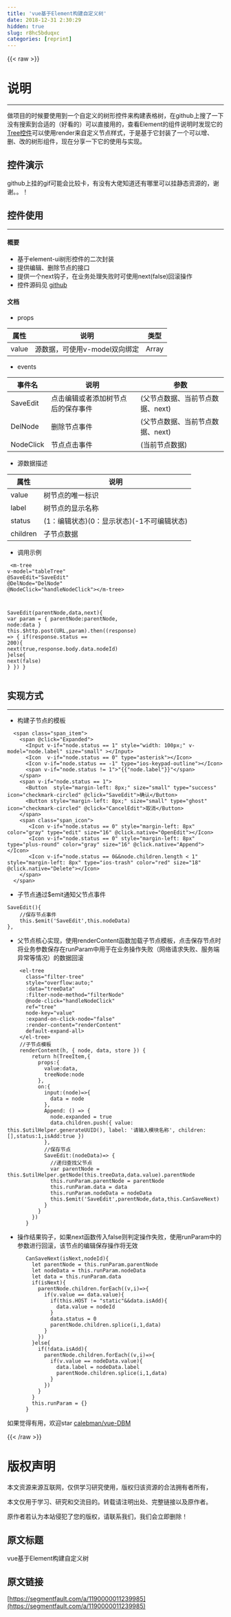 ```yaml
---
title: 'vue基于Element构建自定义树' 
date: 2018-12-31 2:30:29
hidden: true
slug: r8hc5bduqxc
categories: [reprint]
---
```


{{< raw >}}

                    
<h1 id="articleHeader0">说明</h1>
<hr>
<p>做项目的时候要使用到一个自定义的树形控件来构建表格树，在github上搜了一下没有搜索到合适的（好看的）可以直接用的，查看Element的组件说明时发现它的<a href="http://element.eleme.io/#/zh-CN/component/tree" rel="nofollow noreferrer" target="_blank">Tree控件</a>可以使用render来自定义节点样式，于是基于它封装了一个可以增、删、改的树形组件，现在分享一下它的使用与实现。</p>
<h2 id="articleHeader1">控件演示</h2>
<p>github上挂的gif可能会比较卡，有没有大佬知道还有哪里可以挂静态资源的，谢谢。。！<br><span class="img-wrap"><img data-src="/img/remote/1460000011239989" src="https://static.alili.tech/img/remote/1460000011239989" alt="" title="" style="cursor: pointer; display: inline;"></span></p>
<h2 id="articleHeader2">控件使用</h2>
<hr>
<h4>概要</h4>
<ul>
<li>基于element-ui树形控件的二次封装</li>
<li>提供编辑、删除节点的接口</li>
<li>提供一个next钩子，在业务处理失败时可使用next(false)回滚操作</li>
<li>控件源码见 <a href="https://github.com/calebman/vue-DBM" rel="nofollow noreferrer" target="_blank">github</a>
</li>
</ul>
<h4>文档</h4>
<ul><li>props</li></ul>
<table>
<thead><tr>
<th>属性</th>
<th>说明</th>
<th>类型</th>
</tr></thead>
<tbody><tr>
<td>value</td>
<td>源数据，可使用v-model双向绑定</td>
<td>Array</td>
</tr></tbody>
</table>
<ul><li>events</li></ul>
<table>
<thead><tr>
<th>事件名</th>
<th>说明</th>
<th>参数</th>
</tr></thead>
<tbody>
<tr>
<td>SaveEdit</td>
<td>点击编辑或者添加树节点后的保存事件</td>
<td>(父节点数据、当前节点数据、next)</td>
</tr>
<tr>
<td>DelNode</td>
<td>删除节点事件</td>
<td>(父节点数据、当前节点数据、next)</td>
</tr>
<tr>
<td>NodeClick</td>
<td>节点点击事件</td>
<td>(当前节点数据)</td>
</tr>
</tbody>
</table>
<ul><li>源数据描述</li></ul>
<table>
<thead><tr>
<th>属性</th>
<th>说明</th>
</tr></thead>
<tbody>
<tr>
<td>value</td>
<td>树节点的唯一标识</td>
</tr>
<tr>
<td>label</td>
<td>树节点的显示名称</td>
</tr>
<tr>
<td>status</td>
<td>(1：编辑状态)(0：显示状态)(-1不可编辑状态)</td>
</tr>
<tr>
<td>children</td>
<td>子节点数据</td>
</tr>
</tbody>
</table>
<ul><li>调用示例</li></ul>
<div class="widget-codetool" style="display:none;">
      <div class="widget-codetool--inner">
      <span class="selectCode code-tool" data-toggle="tooltip" data-placement="top" title="" data-original-title="全选"></span>
      <span type="button" class="copyCode code-tool" data-toggle="tooltip" data-placement="top" data-clipboard-text=" <m-tree
    v-model=&quot;tableTree&quot;
    @SaveEdit=&quot;SaveEdit&quot;
    @DelNode=&quot;DelNode&quot;
    @NodeClick=&quot;handleNodeClick&quot;></m-tree>

SaveEdit(parentNode,data,next){
    var param = {
      parentNode:parentNode,
      node:data
    }
    this.$http.post(URL,param).then((response) => {
      if(response.status == 200){
        next(true,response.body.data.nodeId)
      }else{
        next(false)
      }
    })
}" title="" data-original-title="复制"></span>
      <span type="button" class="saveToNote code-tool" data-toggle="tooltip" data-placement="top" title="" data-original-title="放进笔记"></span>
      </div>
      </div><pre class="hljs moonscript"><code> &lt;m-tree
    v-model=<span class="hljs-string">"tableTree"</span>
    @SaveEdit=<span class="hljs-string">"SaveEdit"</span>
    @DelNode=<span class="hljs-string">"DelNode"</span>
    @NodeClick=<span class="hljs-string">"handleNodeClick"</span>&gt;&lt;/m-tree&gt;

SaveEdit(parentNode,data,<span class="hljs-built_in">next</span>){
    var param = {
      <span class="hljs-name">parentNode</span>:parentNode,
      <span class="hljs-name">node</span>:data
    }
    this.$http.post(URL,param).<span class="hljs-keyword">then</span>(<span class="hljs-function"><span class="hljs-params">(response)</span> =&gt;</span> {
      <span class="hljs-keyword">if</span>(response.status == <span class="hljs-number">200</span>){
        <span class="hljs-built_in">next</span>(<span class="hljs-literal">true</span>,response.body.data.nodeId)
      }<span class="hljs-keyword">else</span>{
        <span class="hljs-built_in">next</span>(<span class="hljs-literal">false</span>)
      }
    })
}</code></pre>
<h2 id="articleHeader3">实现方式</h2>
<hr>
<ul><li>构建子节点的模板</li></ul>
<div class="widget-codetool" style="display:none;">
      <div class="widget-codetool--inner">
      <span class="selectCode code-tool" data-toggle="tooltip" data-placement="top" title="" data-original-title="全选"></span>
      <span type="button" class="copyCode code-tool" data-toggle="tooltip" data-placement="top" data-clipboard-text="  <span class=&quot;span_item&quot;>
    <span @click=&quot;Expanded&quot;>
      <Input v-if=&quot;node.status == 1&quot; style=&quot;width: 100px;&quot; v-model=&quot;node.label&quot; size=&quot;small&quot; ></Input>
      <Icon  v-if=&quot;node.status == 0&quot; type=&quot;asterisk&quot;></Icon>
      <Icon v-if=&quot;node.status == -1&quot; type=&quot;ios-keypad-outline&quot;></Icon>
      <span v-if=&quot;node.status != 1&quot;>"{{"node.label"}}"</span>
    </span>
    <span v-if=&quot;node.status == 1&quot;>
      <Button  style=&quot;margin-left: 8px;&quot; size=&quot;small&quot; type=&quot;success&quot; icon=&quot;checkmark-circled&quot; @click=&quot;SaveEdit&quot;>确认</Button>
      <Button style=&quot;margin-left: 8px;&quot; size=&quot;small&quot; type=&quot;ghost&quot; icon=&quot;checkmark-circled&quot; @click=&quot;CancelEdit&quot;>取消</Button>
    </span>
    <span class=&quot;span_icon&quot;>
       <Icon v-if=&quot;node.status == 0&quot; style=&quot;margin-left: 8px&quot; color=&quot;gray&quot; type=&quot;edit&quot; size=&quot;16&quot; @click.native=&quot;OpenEdit&quot;></Icon>
       <Icon v-if=&quot;node.status == 0&quot; style=&quot;margin-left: 8px&quot; type=&quot;plus-round&quot; color=&quot;gray&quot; size=&quot;16&quot; @click.native=&quot;Append&quot;></Icon>
       <Icon v-if=&quot;node.status == 0&amp;&amp;node.children.length < 1&quot; style=&quot;margin-left: 8px&quot; type=&quot;ios-trash&quot; color=&quot;red&quot; size=&quot;18&quot; @click.native=&quot;Delete&quot;></Icon>
    </span>
  </span>" title="" data-original-title="复制"></span>
      <span type="button" class="saveToNote code-tool" data-toggle="tooltip" data-placement="top" title="" data-original-title="放进笔记"></span>
      </div>
      </div><pre class="hljs scala"><code>  &lt;span <span class="hljs-class"><span class="hljs-keyword">class</span></span>=<span class="hljs-string">"span_item"</span>&gt;
    &lt;span <span class="hljs-meta">@click</span>=<span class="hljs-string">"Expanded"</span>&gt;
      &lt;<span class="hljs-type">Input</span> v-<span class="hljs-keyword">if</span>=<span class="hljs-string">"node.status == 1"</span> style=<span class="hljs-string">"width: 100px;"</span> v-model=<span class="hljs-string">"node.label"</span> size=<span class="hljs-string">"small"</span> &gt;&lt;/<span class="hljs-type">Input</span>&gt;
      &lt;<span class="hljs-type">Icon</span>  v-<span class="hljs-keyword">if</span>=<span class="hljs-string">"node.status == 0"</span> <span class="hljs-class"><span class="hljs-keyword">type</span></span>=<span class="hljs-string">"asterisk"</span>&gt;&lt;/<span class="hljs-type">Icon</span>&gt;
      &lt;<span class="hljs-type">Icon</span> v-<span class="hljs-keyword">if</span>=<span class="hljs-string">"node.status == -1"</span> <span class="hljs-class"><span class="hljs-keyword">type</span></span>=<span class="hljs-string">"ios-keypad-outline"</span>&gt;&lt;/<span class="hljs-type">Icon</span>&gt;
      &lt;span v-<span class="hljs-keyword">if</span>=<span class="hljs-string">"node.status != 1"</span>&gt;"{{"node.label"}}"&lt;/span&gt;
    &lt;/span&gt;
    &lt;span v-<span class="hljs-keyword">if</span>=<span class="hljs-string">"node.status == 1"</span>&gt;
      &lt;<span class="hljs-type">Button</span>  style=<span class="hljs-string">"margin-left: 8px;"</span> size=<span class="hljs-string">"small"</span> <span class="hljs-class"><span class="hljs-keyword">type</span></span>=<span class="hljs-string">"success"</span> icon=<span class="hljs-string">"checkmark-circled"</span> <span class="hljs-meta">@click</span>=<span class="hljs-string">"SaveEdit"</span>&gt;确认&lt;/<span class="hljs-type">Button</span>&gt;
      &lt;<span class="hljs-type">Button</span> style=<span class="hljs-string">"margin-left: 8px;"</span> size=<span class="hljs-string">"small"</span> <span class="hljs-class"><span class="hljs-keyword">type</span></span>=<span class="hljs-string">"ghost"</span> icon=<span class="hljs-string">"checkmark-circled"</span> <span class="hljs-meta">@click</span>=<span class="hljs-string">"CancelEdit"</span>&gt;取消&lt;/<span class="hljs-type">Button</span>&gt;
    &lt;/span&gt;
    &lt;span <span class="hljs-class"><span class="hljs-keyword">class</span></span>=<span class="hljs-string">"span_icon"</span>&gt;
       &lt;<span class="hljs-type">Icon</span> v-<span class="hljs-keyword">if</span>=<span class="hljs-string">"node.status == 0"</span> style=<span class="hljs-string">"margin-left: 8px"</span> color=<span class="hljs-string">"gray"</span> <span class="hljs-class"><span class="hljs-keyword">type</span></span>=<span class="hljs-string">"edit"</span> size=<span class="hljs-string">"16"</span> <span class="hljs-meta">@click</span>.native=<span class="hljs-string">"OpenEdit"</span>&gt;&lt;/<span class="hljs-type">Icon</span>&gt;
       &lt;<span class="hljs-type">Icon</span> v-<span class="hljs-keyword">if</span>=<span class="hljs-string">"node.status == 0"</span> style=<span class="hljs-string">"margin-left: 8px"</span> <span class="hljs-class"><span class="hljs-keyword">type</span></span>=<span class="hljs-string">"plus-round"</span> color=<span class="hljs-string">"gray"</span> size=<span class="hljs-string">"16"</span> <span class="hljs-meta">@click</span>.native=<span class="hljs-string">"Append"</span>&gt;&lt;/<span class="hljs-type">Icon</span>&gt;
       &lt;<span class="hljs-type">Icon</span> v-<span class="hljs-keyword">if</span>=<span class="hljs-string">"node.status == 0&amp;&amp;node.children.length &lt; 1"</span> style=<span class="hljs-string">"margin-left: 8px"</span> <span class="hljs-class"><span class="hljs-keyword">type</span></span>=<span class="hljs-string">"ios-trash"</span> color=<span class="hljs-string">"red"</span> size=<span class="hljs-string">"18"</span> <span class="hljs-meta">@click</span>.native=<span class="hljs-string">"Delete"</span>&gt;&lt;/<span class="hljs-type">Icon</span>&gt;
    &lt;/span&gt;
  &lt;/span&gt;</code></pre>
<ul><li>子节点通过$emit通知父节点事件</li></ul>
<div class="widget-codetool" style="display:none;">
      <div class="widget-codetool--inner">
      <span class="selectCode code-tool" data-toggle="tooltip" data-placement="top" title="" data-original-title="全选"></span>
      <span type="button" class="copyCode code-tool" data-toggle="tooltip" data-placement="top" data-clipboard-text="SaveEdit(){
    //保存节点事件
    this.$emit('SaveEdit',this.nodeData)
}," title="" data-original-title="复制"></span>
      <span type="button" class="saveToNote code-tool" data-toggle="tooltip" data-placement="top" title="" data-original-title="放进笔记"></span>
      </div>
      </div><pre class="hljs kotlin"><code>SaveEdit(){
    <span class="hljs-comment">//保存节点事件</span>
    <span class="hljs-keyword">this</span>.$emit(<span class="hljs-string">'SaveEdit'</span>,<span class="hljs-keyword">this</span>.nodeData)
},</code></pre>
<ul><li>父节点核心实现，使用renderContent函数加载子节点模板，点击保存节点时将业务参数保存在runParam中用于在业务操作失败（网络请求失败、服务端异常等情况）的数据回滚</li></ul>
<div class="widget-codetool" style="display:none;">
      <div class="widget-codetool--inner">
      <span class="selectCode code-tool" data-toggle="tooltip" data-placement="top" title="" data-original-title="全选"></span>
      <span type="button" class="copyCode code-tool" data-toggle="tooltip" data-placement="top" data-clipboard-text="    <el-tree
      class=&quot;filter-tree&quot;
      style=&quot;overflow:auto;&quot;
      :data=&quot;treeData&quot;
      :filter-node-method=&quot;filterNode&quot;
      @node-click=&quot;handleNodeClick&quot;
      ref=&quot;tree&quot;
      node-key=&quot;value&quot;
      :expand-on-click-node=&quot;false&quot;
      :render-content=&quot;renderContent&quot;
      default-expand-all>
    </el-tree>
    //子节点模板
    renderContent(h, { node, data, store }) {
        return h(TreeItem,{
          props:{
            value:data,
            treeNode:node
          },
          on:{
            input:(node)=>{
              data = node
            },
            Append: () => {
              node.expanded = true
              data.children.push({ value: this.$utilHelper.generateUUID(), label: '请输入模块名称', children: [],status:1,isAdd:true })
            },
            //保存节点
            SaveEdit:(nodeData)=> {
              //递归查找父节点
              var parentNode = this.$utilHelper.getNode(this.treeData,data.value).parentNode
              this.runParam.parentNode = parentNode
              this.runParam.data = data
              this.runParam.nodeData = nodeData
              this.$emit('SaveEdit',parentNode,data,this.CanSaveNext)
            }
          }
        })
      }" title="" data-original-title="复制"></span>
      <span type="button" class="saveToNote code-tool" data-toggle="tooltip" data-placement="top" title="" data-original-title="放进笔记"></span>
      </div>
      </div><pre class="hljs kotlin"><code>    &lt;el-tree
      <span class="hljs-class"><span class="hljs-keyword">class</span>="<span class="hljs-title">filter</span>-<span class="hljs-title">tree</span>"</span>
      style=<span class="hljs-string">"overflow:auto;"</span>
      :<span class="hljs-keyword">data</span>=<span class="hljs-string">"treeData"</span>
      :filter-node-method=<span class="hljs-string">"filterNode"</span>
      <span class="hljs-meta">@node</span>-click=<span class="hljs-string">"handleNodeClick"</span>
      ref=<span class="hljs-string">"tree"</span>
      node-key=<span class="hljs-string">"value"</span>
      :expand-on-click-node=<span class="hljs-string">"false"</span>
      :render-content=<span class="hljs-string">"renderContent"</span>
      <span class="hljs-keyword">default</span>-expand-all&gt;
    &lt;/el-tree&gt;
    <span class="hljs-comment">//子节点模板</span>
    renderContent(h, { node, <span class="hljs-keyword">data</span>, store }) {
        <span class="hljs-keyword">return</span> h(TreeItem,{
          props:{
            value:<span class="hljs-keyword">data</span>,
            treeNode:node
          },
          on:{
            input:(node)=&gt;{
              <span class="hljs-keyword">data</span> = node
            },
            Append: () =&gt; {
              node.expanded = <span class="hljs-literal">true</span>
              <span class="hljs-keyword">data</span>.children.push({ value: <span class="hljs-keyword">this</span>.$utilHelper.generateUUID(), label: <span class="hljs-string">'请输入模块名称'</span>, children: [],status:<span class="hljs-number">1</span>,isAdd:<span class="hljs-literal">true</span> })
            },
            <span class="hljs-comment">//保存节点</span>
            SaveEdit:(nodeData)=&gt; {
              <span class="hljs-comment">//递归查找父节点</span>
              <span class="hljs-keyword">var</span> parentNode = <span class="hljs-keyword">this</span>.$utilHelper.getNode(<span class="hljs-keyword">this</span>.treeData,<span class="hljs-keyword">data</span>.value).parentNode
              <span class="hljs-keyword">this</span>.runParam.parentNode = parentNode
              <span class="hljs-keyword">this</span>.runParam.<span class="hljs-keyword">data</span> = <span class="hljs-keyword">data</span>
              <span class="hljs-keyword">this</span>.runParam.nodeData = nodeData
              <span class="hljs-keyword">this</span>.$emit(<span class="hljs-string">'SaveEdit'</span>,parentNode,<span class="hljs-keyword">data</span>,<span class="hljs-keyword">this</span>.CanSaveNext)
            }
          }
        })
      }</code></pre>
<ul><li>操作结果钩子，如果next函数传入false则判定操作失败，使用runParam中的参数进行回滚，该节点的编辑保存操作将无效</li></ul>
<div class="widget-codetool" style="display:none;">
      <div class="widget-codetool--inner">
      <span class="selectCode code-tool" data-toggle="tooltip" data-placement="top" title="" data-original-title="全选"></span>
      <span type="button" class="copyCode code-tool" data-toggle="tooltip" data-placement="top" data-clipboard-text="      CanSaveNext(isNext,nodeId){
        let parentNode = this.runParam.parentNode
        let nodeData = this.runParam.nodeData
        let data = this.runParam.data
        if(isNext){
          parentNode.children.forEach((v,i)=>{
            if(v.value == data.value){
              if(this.HOST != &quot;static&quot;&amp;&amp;data.isAdd){
                data.value = nodeId
              }
              data.status = 0
              parentNode.children.splice(i,1,data)
            }
          })
        }else{
          if(!data.isAdd){
            parentNode.children.forEach((v,i)=>{
              if(v.value == nodeData.value){
                data.label = nodeData.label
                parentNode.children.splice(i,1,data)
              }
            })
          }
        }
        this.runParam = {}
      }" title="" data-original-title="复制"></span>
      <span type="button" class="saveToNote code-tool" data-toggle="tooltip" data-placement="top" title="" data-original-title="放进笔记"></span>
      </div>
      </div><pre class="hljs stylus"><code>      CanSaveNext(isNext,nodeId){
        let parentNode = this<span class="hljs-selector-class">.runParam</span><span class="hljs-selector-class">.parentNode</span>
        let nodeData = this<span class="hljs-selector-class">.runParam</span><span class="hljs-selector-class">.nodeData</span>
        let data = this<span class="hljs-selector-class">.runParam</span><span class="hljs-selector-class">.data</span>
        <span class="hljs-keyword">if</span>(isNext){
          parentNode<span class="hljs-selector-class">.children</span><span class="hljs-selector-class">.forEach</span>((v,i)=&gt;{
            <span class="hljs-keyword">if</span>(v<span class="hljs-selector-class">.value</span> == data.value){
              <span class="hljs-keyword">if</span>(this<span class="hljs-selector-class">.HOST</span> != <span class="hljs-string">"static"</span>&amp;&amp;data.isAdd){
                data<span class="hljs-selector-class">.value</span> = nodeId
              }
              data<span class="hljs-selector-class">.status</span> = <span class="hljs-number">0</span>
              parentNode<span class="hljs-selector-class">.children</span><span class="hljs-selector-class">.splice</span>(<span class="hljs-selector-tag">i</span>,<span class="hljs-number">1</span>,data)
            }
          })
        }<span class="hljs-keyword">else</span>{
          <span class="hljs-keyword">if</span>(!data.isAdd){
            parentNode<span class="hljs-selector-class">.children</span><span class="hljs-selector-class">.forEach</span>((v,i)=&gt;{
              <span class="hljs-keyword">if</span>(v<span class="hljs-selector-class">.value</span> == nodeData.value){
                data<span class="hljs-selector-class">.label</span> = nodeData<span class="hljs-selector-class">.label</span>
                parentNode<span class="hljs-selector-class">.children</span><span class="hljs-selector-class">.splice</span>(<span class="hljs-selector-tag">i</span>,<span class="hljs-number">1</span>,data)
              }
            })
          }
        }
        this<span class="hljs-selector-class">.runParam</span> = {}
      }</code></pre>
<p>如果觉得有用，欢迎star <a href="https://github.com/calebman/vue-DBM" rel="nofollow noreferrer" target="_blank">calebman/vue-DBM</a></p>

                
{{< /raw >}}

# 版权声明
本文资源来源互联网，仅供学习研究使用，版权归该资源的合法拥有者所有，

本文仅用于学习、研究和交流目的。转载请注明出处、完整链接以及原作者。

原作者若认为本站侵犯了您的版权，请联系我们，我们会立即删除！

## 原文标题
vue基于Element构建自定义树

## 原文链接
[https://segmentfault.com/a/1190000011239985](https://segmentfault.com/a/1190000011239985)

